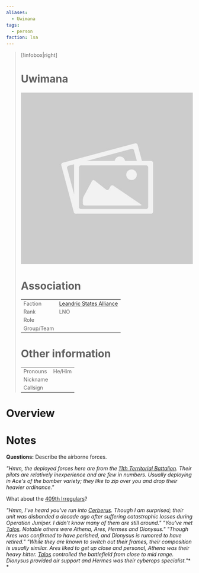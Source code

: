 ```yaml
---
aliases: 
  - Uwimana
tags: 
  - person
faction: lsa
---
```


> [!infobox|right] 
> # Uwimana
> ![placeholder](attachments/placeholder.png)
> # Association
> | | |
> | ---- | ---- |
> | Faction | [Leandric States Alliance](Leandric%20States%20Alliance.md) |
> | Rank | LNO |
> | Role |  |
> | Group/Team | |
> # Other information
> | | | 
> | - | - |
> | Pronouns | He/Him |
> | Nickname | |
> | Callsign | | 

# Overview


# Notes
**Questions:**
Describe the airborne forces.

*"Hmm, the deployed forces here are from the [11th Territorial Battalion](11th%20Territorial%20Battalion.md). Their pilots are relatively inexperience and are few in numbers. Usually deploying in Ace's of the bomber variety; they like to zip over you and drop their heavier ordinance."*

What about the [409th Irregulars](409th%20Irregulars.md)?

*"Hmm, I've heard you've run into [Cerberus](409th%20Irregulars.md). Though I am surprised; their unit was disbanded a decade ago after suffering catastrophic losses during Operation Juniper. I didn't know many of them are still around."*
*"You've met [Talos](Wulf.md). Notable others were Athena, Ares, Hermes and Dionysus."*
*"Though Ares was confirmed to have perished, and Dionysus is rumored to have retired."*
*"While they are known to switch out their frames, their composition is usually similar. Ares liked to get up close and personal, Athena was their heavy hitter. [Talos](Wulf.md) controlled the battlefield from close to mid range. Dionysus provided air support and Hermes was their cyberops specialist."**
*